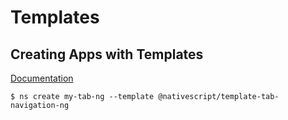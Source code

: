 # Templates


## Creating Apps with Templates

[Documentation](https://github.com/NativeScript/nativescript-app-templates)

```
$ ns create my-tab-ng --template @nativescript/template-tab-navigation-ng
```

